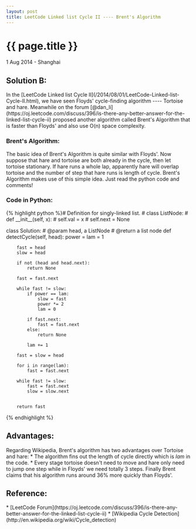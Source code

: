 ```yaml
---
layout: post
title: LeetCode Linked list Cycle II ---- Brent's Algorithm
---
```


{{ page.title }}
================

<p class="meta">1 Aug 2014 - Shanghai</p>

<h2>Solution B:</h2>
In the [LeetCode Linked list Cycle II](/2014/08/01/LeetCode-Linked-list-Cycle-II.html), we have seen Floyds' cycle-finding algorithm ---- Tortoise and hare. Meanwhile on the forum [@dan_li](https://oj.leetcode.com/discuss/396/is-there-any-better-answer-for-the-linked-list-cycle-ii) proposed another algorithm called Brent's Algorithm that is faster than Floyds' and also use <span class="math">O(n)</span> space complexity.

<h3>Brent's Algorithm:</h3>
The basic idea of Brent's Algorithm is quite similar with Floyds'. Now suppose that hare and tortoise are both already in the cycle, then let tortoise stationary. If hare runs a whole lap, apparently hare will overlap tortoise and the number of step that hare runs is length of cycle. Brent's Algorithm makes use of this simple idea. Just read the python code and comments! 

<h3>Code in Python:</h3>
{% highlight python %}# Definition for singly-linked list.
# class ListNode:
#     def __init__(self, x):
#         self.val = x
#         self.next = None

class Solution:
    # @param head, a ListNode
    # @return a list node
    def detectCycle(self, head):
        power = lam = 1
        
        fast = head
        slow = head
        
        if not (head and head.next):
            return None
            
        fast = fast.next
        
        while fast != slow:
            if power == lam:
                slow = fast
                power *= 2
                lam = 0
            
            if fast.next:
                fast = fast.next
            else:
                return None
                
            lam += 1
           
        fast = slow = head
        
        for i in range(lam):
            fast = fast.next
        
        while fast != slow:
            fast = fast.next
            slow = slow.next
        
        
        return fast
{% endhighlight %}
 
<h2>Advantages:</h2>
Regarding Wikipedia, Brent's algorithm has two advantages over Tortoise and hare:
* The algorithm fins out the length of cycle directly which is <i>lam</i> in the code.
* Every stage tortoise doesn't need to move and hare only need to jump one step while in Floyds' we need totally 3 steps.
Finally Brent claims that his algorithm runs around 36% more quickly than Floyds'.

<h2>Reference:</h2>
* [LeetCode Forum](https://oj.leetcode.com/discuss/396/is-there-any-better-answer-for-the-linked-list-cycle-ii)
* [Wikipedia Cycle Detection](http://en.wikipedia.org/wiki/Cycle_detection)